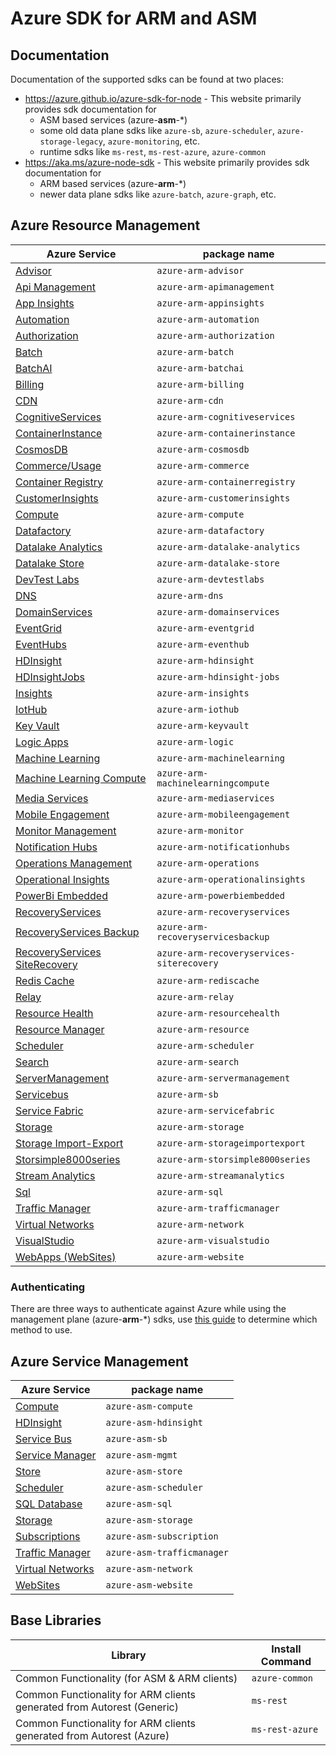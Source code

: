 # Azure SDK for ARM and ASM

## Documentation

Documentation of the supported sdks can be found at two places:
- https://azure.github.io/azure-sdk-for-node - This website primarily provides sdk documentation for
  - ASM based services (azure-**asm**-*)
  - some old data plane sdks like `azure-sb`, `azure-scheduler`, `azure-storage-legacy`, `azure-monitoring`, etc.
  - runtime sdks like `ms-rest`, `ms-rest-azure`, `azure-common`
- https://aka.ms/azure-node-sdk - This website primarily provides sdk documentation for
  - ARM based services (azure-**arm**-*)
  - newer data plane sdks like `azure-batch`, `azure-graph`, etc.

## Azure Resource Management

| **Azure Service** | **package name** |
| ----------------------------------------------------------------------------- | --------------------------- |
| [Advisor](https://docs.microsoft.com/en-us/rest/api/advisor/) | `azure-arm-advisor`    |
| [Api Management](https://docs.microsoft.com/en-us/rest/api/apimanagement/) | `azure-arm-apimanagement`    |
| [App Insights](https://docs.microsoft.com/en-us/rest/api/application-insights/) | `azure-arm-appinsights`    |
| [Automation](https://docs.microsoft.com/en-us/azure/automation/) | `azure-arm-automation`    |
| [Authorization](https://azure.microsoft.com/en-us/documentation/articles/role-based-access-control-configure/) | `azure-arm-authorization`    |
| [Batch](https://azure.microsoft.com/en-us/services/batch/)                        | `azure-arm-batch`     |
| [BatchAI](https://docs.microsoft.com/en-us/azure/batch-ai/)                       | `azure-arm-batchai`   |
| [Billing](https://docs.microsoft.com/en-us/azure/billing/billing-usage-rate-card-overview) | `azure-arm-billing`    |
| [CDN](https://azure.microsoft.com/en-us/services/cdn/)                            | `azure-arm-cdn`|
| [CognitiveServices](https://azure.microsoft.com/en-us/services/cognitive-services/) | `azure-arm-cognitiveservices`    |
| [ContainerInstance](https://docs.microsoft.com/en-us/rest/api/container-instances/) | `azure-arm-containerinstance`    |
| [CosmosDB](https://docs.microsoft.com/en-us/rest/api/documentdbresourceprovider/) | `azure-arm-cosmosdb`    |
| [Commerce/Usage](https://azure.microsoft.com/en-us/documentation/articles/billing-usage-rate-card-overview/)                            | `azure-arm-commerce`|
| [Container Registry](https://azure.microsoft.com/en-us/services/container-registry/)                            | `azure-arm-containerregistry`|
| [CustomerInsights](https://docs.microsoft.com/en-us/dynamics365/customer-insights/ref/progref) | `azure-arm-customerinsights`    |
| [Compute](http://azure.microsoft.com/en-us/services/virtual-machines/)            | `azure-arm-compute`|
| [Datafactory](https://azure.microsoft.com/en-us/services/datafactory/) | `azure-arm-datafactory`    |
| [Datalake Analytics](https://azure.microsoft.com/en-us/services/data-lake-analytics/) | `azure-arm-datalake-analytics`       |
| [Datalake Store](https://azure.microsoft.com/en-us/services/data-lake-store/)   | `azure-arm-datalake-store`       |
| [DevTest Labs](https://azure.microsoft.com/en-us/services/devtest-lab/)           | `azure-arm-devtestlabs`       |
| [DNS](http://azure.microsoft.com/en-us/services/dns/)                             | `azure-arm-dns`       |
| [DomainServices](https://docs.microsoft.com/en-us/azure/active-directory-domain-services/) | `azure-arm-domainservices`    |
| [EventGrid](https://azure.microsoft.com/en-us/services/eventgrid/) | `azure-arm-eventgrid`    |
| [EventHubs](https://azure.microsoft.com/en-us/services/event-hubs/)               | `azure-arm-eventhub`  |
| [HDInsight](http://azure.microsoft.com/en-us/services/hdinsight/)                 | `azure-arm-hdinsight` |
| [HDInsightJobs](https://msdn.microsoft.com/en-us/library/azure/mt613023.aspx)     | `azure-arm-hdinsight-jobs` |
| [Insights](https://msdn.microsoft.com/en-us/library/azure/dn931943.aspx)          | `azure-arm-insights`  |
| [IotHub](https://azure.microsoft.com/en-us/documentation/services/iot-hub/)       | `azure-arm-iothub`  |
| [Key Vault](http://azure.microsoft.com/en-us/services/key-vault/)                 | `azure-arm-keyvault`  |
| [Logic Apps](https://azure.microsoft.com/en-us/services/logic-apps/)           | `azure-arm-logic`       |
| [Machine Learning](https://azure.microsoft.com/en-us/services/machine-learning/)           | `azure-arm-machinelearning`       |
| [Machine Learning Compute](https://azure.microsoft.com/en-us/services/machine-learning/)           | `azure-arm-machinelearningcompute`       |
| [Media Services](https://azure.microsoft.com/en-us/services/media-services/)           | `azure-arm-mediaservices`       |
| [Mobile Engagement](https://docs.microsoft.com/en-us/azure/mobile-engagement/)           | `azure-arm-mobileengagement`       |
| [Monitor Management](https://docs.microsoft.com/en-us/rest/api/monitor/)           | `azure-arm-monitor`       |
| [Notification Hubs](https://azure.microsoft.com/en-us/documentation/services/notification-hubs/)                 | `azure-arm-notificationhubs`  |
| [Operations Management](https://docs.microsoft.com/en-us/azure/operations-management-suite/)           | `azure-arm-operations`       |
| [Operational Insights](https://azure.microsoft.com/en-us/resources/videos/azure-operational-insights-overview/)           | `azure-arm-operationalinsights`       |
| [PowerBi Embedded](https://azure.microsoft.com/en-us/services/power-bi-embedded/) | `azure-arm-powerbiembedded`  |
| [RecoveryServices](https://azure.microsoft.com/en-us/services/site-recovery/)                             | `azure-arm-recoveryservices`       |
| [RecoveryServices Backup](https://azure.microsoft.com/en-us/services/site-recovery/)                             | `azure-arm-recoveryservicesbackup`       |
| [RecoveryServices SiteRecovery](https://docs.microsoft.com/en-us/rest/api/site-recovery/)           | `azure-arm-recoveryservices-siterecovery`       |
| [Redis Cache](https://azure.microsoft.com/en-us/services/cache/)                  | `azure-arm-rediscache`   |
| [Relay](https://docs.microsoft.com/en-us/azure/service-bus-relay/relay-what-is-it)                  | `azure-arm-relay`   |
| [Resource Health](https://docs.microsoft.com/en-us/rest/api/resourcehealth/)                  | `azure-arm-resourcehealth `   |
| [Resource Manager](https://azure.microsoft.com/en-us/documentation/articles/resource-group-overview/)    | `azure-arm-resource`  |
| [Scheduler](https://azure.microsoft.com/en-us/documentation/articles/resource-group-overview/)    | `azure-arm-scheduler`  |
| [Search](https://azure.microsoft.com/en-us/services/search/)    | `azure-arm-search`  |
| [ServerManagement](https://azure.microsoft.com/en-us/documentation/articles/resource-group-overview/)    | `azure-arm-servermanagement`  |
| [Servicebus](https://msdn.microsoft.com/en-us/library/mt639375.aspx)    | `azure-arm-sb`  |
| [Service Fabric](https://azure.microsoft.com/en-us/services/service-fabric/)    | `azure-arm-servicefabric`  |
| [Storage](http://azure.microsoft.com/en-us/services/storage/)                     | `azure-arm-storage`   |
| [Storage Import-Export](https://docs.microsoft.com/en-us/azure/storage/storage-import-export-service)                     | `azure-arm-storageimportexport`   |
| [Storsimple8000series](https://docs.microsoft.com/en-us/azure/storsimple/storsimple-overview)                     | `azure-arm-storsimple8000series`   |
| [Stream Analytics](https://docs.microsoft.com/en-us/rest/api/streamanalytics/)                     | `azure-arm-streamanalytics`   |
| [Sql](https://azure.microsoft.com/en-us/services/sql-database/)                     | `azure-arm-sql`   |
| [Traffic Manager](http://azure.microsoft.com/en-us/services/traffic-manager/)     | `azure-arm-trafficmanager`|
| [Virtual Networks](http://azure.microsoft.com/en-us/services/virtual-network/)    | `azure-arm-network`   |
| [VisualStudio](https://docs.microsoft.com/en-us/rest/api/)    | `azure-arm-visualstudio`   |
| [WebApps (WebSites)](http://azure.microsoft.com/en-us/services/app-service/web/)  | `azure-arm-website`   |

### Authenticating

There are three ways to authenticate against Azure while using the management plane (azure-**arm**-*) sdks, use [this guide](./Documentation/Authentication.md) to determine which method to use.

## Azure Service Management

| **Azure Service** | **package name** |
| ----------------------------------------------------------------------------- | --------------------------- |
| [Compute](http://azure.microsoft.com/en-us/services/virtual-machines/)            | `azure-asm-compute`  |
| [HDInsight](http://azure.microsoft.com/en-us/services/hdinsight/)                 | `azure-asm-hdinsight` |
| [Service Bus](http://azure.microsoft.com/en-us/services/service-bus/)             | `azure-asm-sb`        |
| [Service Manager](https://msdn.microsoft.com/en-us/library/azure/ee460799.aspx)   | `azure-asm-mgmt`      |
| [Store](http://azure.microsoft.com/en-us/marketplace/)                            | `azure-asm-store`     |
| [Scheduler](http://azure.microsoft.com/en-us/services/scheduler/)                 | `azure-asm-scheduler` |
| [SQL Database](http://azure.microsoft.com/en-us/services/sql-database/)           | `azure-asm-sql`       |
| [Storage](http://azure.microsoft.com/en-us/services/storage/)                     | `azure-asm-storage`   |
| [Subscriptions](https://msdn.microsoft.com/en-us/library/azure/gg715315.aspx)     | `azure-asm-subscription`|
| [Traffic Manager](http://azure.microsoft.com/en-us/services/traffic-manager/)     | `azure-asm-trafficmanager`  |
| [Virtual Networks](http://azure.microsoft.com/en-us/services/virtual-network/)    | `azure-asm-network`   |
| [WebSites](http://azure.microsoft.com/en-us/services/app-service/web/)            | `azure-asm-website`   |

## Base Libraries

| **Library** | **Install Command** |
| ----------------------------------------------------------------------------- | --------------------------- |
| Common Functionality (for ASM & ARM clients)                                      | `azure-common`        |
| Common Functionality for ARM clients generated from Autorest (Generic)            | `ms-rest`             |
| Common Functionality for ARM clients generated from Autorest (Azure)              | `ms-rest-azure`       |

